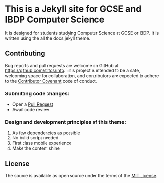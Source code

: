 # This is a Jekyll site for GCSE and IBDP Computer Science

It is designed for students studying Computer Science at GCSE or IBDP. It is written using the all the docs jekyll theme.

## Contributing

Bug reports and pull requests are welcome on GitHub at https://github.com/stlfcs/info. This project is intended to be a safe, welcoming space for collaboration, and contributors are expected to adhere to the [Contributor Covenant](http://contributor-covenant.org) code of conduct.

### Submitting code changes:

- Open a [Pull Request](https://github.com/stlfcs/info/pulls)
- Await code review

### Design and development principles of this theme:

1. As few dependencies as possible
2. No build script needed
3. First class mobile experience
4. Make the content shine

## License

The source is available as open source under the terms of the [MIT License](http://opensource.org/licenses/MIT).

